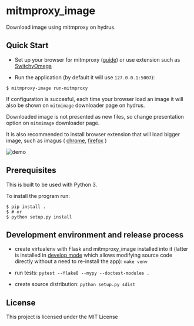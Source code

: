 # mitmproxy_image

Download image using mitmproxy on hydrus.


## Quick Start

- Set up your browser for mitmproxy ([guide](https://docs.mitmproxy.org/stable/overview-getting-started/)) or
use extension such as [SwitchyOmega](https://github.com/FelisCatus/SwitchyOmega)

- Run the application (by default it will use `127.0.0.1:5007`):

```console
$ mitmproxy-image run-mitmproxy
```

If configuration is succesful,
each time your browser load an image
it will also be shown on `mitmimage` downloader page on hydrus.

Downloaded image is not presented as new files,
so change presentation option on `mitmimage` downloader page.

It is also recommended to install browser extension that will load bigger image,
such as imagus (
[chrome](https://chrome.google.com/webstore/detail/imagus/immpkjjlgappgfkkfieppnmlhakdmaab?hl=en),
[firefox](https://addons.mozilla.org/en-US/firefox/addon/imagus/)
)

![demo](https://user-images.githubusercontent.com/6340878/111593026-776fe280-8804-11eb-904e-1a1ae0ac960e.gif)

## Prerequisites

This is built to be used with Python 3.

To install the program run:

```console
$ pip install .
$ # or
$ python setup.py install
```


## Development environment and release process

 - create virtualenv with Flask and mitmproxy_image installed into it (latter is installed in
   [develop mode](http://setuptools.readthedocs.io/en/latest/setuptools.html#development-mode) which allows
   modifying source code directly without a need to re-install the app): `make venv`

 - run tests: `pytest --flake8 --mypy --doctest-modules .`

 - create source distribution: `python setup.py sdist`

 ## License

This project is licensed under the MIT License
